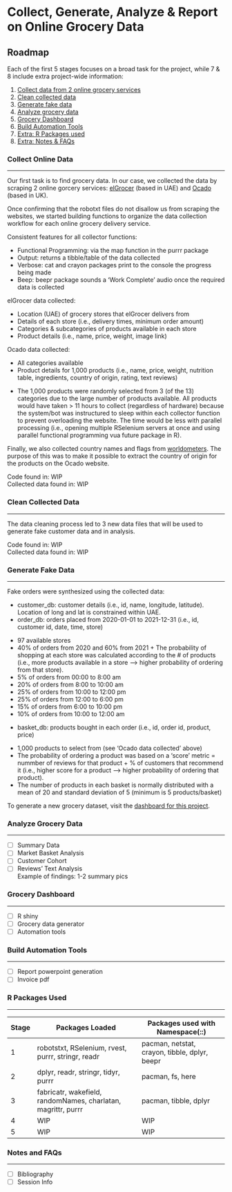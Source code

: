 
# Collect, Generate, Analyze & Report on Online Grocery Data

## Roadmap

Each of the first 5 stages focuses on a broad task for the project,
while 7 & 8 include extra project-wide information:  
1. [Collect data from 2 online grocery services](#collect-online-data)  
2. [Clean collected data](#clean-collected-data)  
3. [Generate fake data](#generate-fake-data)  
4. [Analyze grocery data](#analyze-grocery-data)  
5. [Grocery Dashboard](#grocery-dashboard)  
6. [Build Automation Tools](#build-automation-tools)  
7. [Extra: R Packages used](#r-packages-used)  
8. [Extra: Notes & FAQs](#notes-and-faqs)

### Collect Online Data

------------------------------------------------------------------------

Our first task is to find grocery data. In our case, we collected the
data by scraping 2 online gorcery services:
[elGrocer](https://www.elgrocer.com) (based in UAE) and
[Ocado](https://www.ocado.com) (based in UK).

Once confirming that the robotxt files do not disallow us from scraping
the websites, we started building functions to organize the data
collection workflow for each online grocery delivery service.

Consistent features for all collector functions:  
- Functional Programming: via the map function in the purrr package  
- Output: returns a tibble/table of the data collected  
- Verbose: cat and crayon packages print to the console the progress
being made  
- Beep: beepr package sounds a ‘Work Complete’ audio once the required
data is collected

elGrocer data collected:  
- Location (UAE) of grocery stores that elGrocer delivers from  
- Details of each store (i.e., delivery times, minimum order amount)  
- Categories & subcategories of products available in each store  
- Product details (i.e., name, price, weight, image link)

Ocado data collected:  
- All categories available  
- Product details for 1,000 products (i.e., name, price, weight,
nutrition table, ingredients, country of origin, rating, text reviews)  
+ The 1,000 products were randomly selected from 3 (of the 13)
categories due to the large number of products available. All products
would have taken \> 11 hours to collect (regardless of hardware) because
the system/bot was instructured to sleep within each collector function
to prevent overloading the website. The time would be less with parallel
processing (i.e., opening multiple RSelenium servers at once and using
parallel functional programming vua future package in R).

Finally, we also collected country names and flags from
[worldometers](https://www.worldometers.info/geography/flags-of-the-world/).
The purpose of this was to make it possible to extract the country of
origin for the products on the Ocado website.

Code found in: WIP  
Collected data found in: WIP

### Clean Collected Data

------------------------------------------------------------------------

The data cleaning process led to 3 new data files that will be used to  
generate fake customer data and in analysis.

Code found in: WIP  
Collected data found in: WIP

### Generate Fake Data

------------------------------------------------------------------------

Fake orders were synthesized using the collected data:  
- customer_db: customer details (i.e., id, name, longitude, latitude).
Location of long and lat is constrained within UAE.  
- order_db: orders placed from 2020-01-01 to 2021-12-31 (i.e., id,
customer id, date, time, store)  
+ 97 available stores  
+ 40% of orders from 2020 and 60% from 2021 + The probability of
shopping at each store was calculated according to the # of products
(i.e., more products available in a store —> higher probability of
ordering from that store).  
+ 5% of orders from 00:00 to 8:00 am  
+ 20% of orders from 8:00 to 10:00 am  
+ 25% of orders from 10:00 to 12:00 pm  
+ 25% of orders from 12:00 to 6:00 pm  
+ 15% of orders from 6:00 to 10:00 pm  
+ 10% of orders from 10:00 to 12:00 am  
- basket_db: products bought in each order (i.e., id, order id, product,
price)  
+ 1,000 products to select from (see ‘Ocado data collected’ above)  
+ The probability of ordering a product was based on a ‘score’ metric =
nummber of reviews for that product + % of customers that recommend it
(i.e., higher score for a product —> higher probability of ordering that
product).  
+ The number of products in each basket is normally distributed with a
mean of 20 and standard deviation of 5 (minimum is 5 products/basket)

To generate a new grocery dataset, visit the [dashboard for this
project](#grocery-dashboard).

### Analyze Grocery Data

------------------------------------------------------------------------

-   [ ] Summary Data  
-   [ ] Market Basket Analysis  
-   [ ] Customer Cohort  
-   [ ] Reviews’ Text Analysis  
    Example of findings: 1-2 summary pics

### Grocery Dashboard

------------------------------------------------------------------------

-   [ ] R shiny
-   [ ] Grocery data generator
-   [ ] Automation tools

### Build Automation Tools

------------------------------------------------------------------------

-   [ ] Report powerpoint generation  
-   [ ] Invoice pdf

### R Packages Used

------------------------------------------------------------------------

| **Stage** | **Packages Loaded**                                           | **Packages used with Namespace(::)**          |
|-----------|---------------------------------------------------------------|-----------------------------------------------|
| 1         | robotstxt, RSelenium, rvest, purrr, stringr, readr            | pacman, netstat, crayon, tibble, dplyr, beepr |
| 2         | dplyr, readr, stringr, tidyr, purrr                           | pacman, fs, here                              |
| 3         | fabricatr, wakefield, randomNames, charlatan, magrittr, purrr | pacman, tibble, dplyr                         |
| 4         | WIP                                                           | WIP                                           |
| 5         | WIP                                                           | WIP                                           |

### Notes and FAQs

------------------------------------------------------------------------

-   [ ] Bibliography  
-   [ ] Session Info
